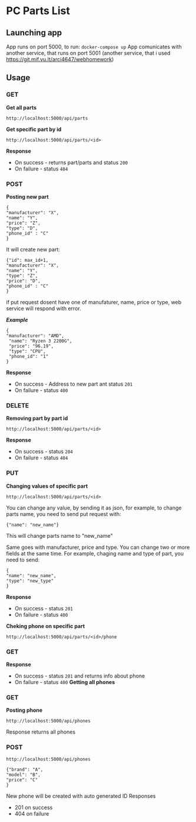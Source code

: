 # PC Parts List

## Launching app
App runs on port 5000, to run:
``` docker-compose up ```
App comunicates with another service, that runs on port 5001
(another service, that i used https://git.mif.vu.lt/arci4647/webhomework)
## Usage

### GET

**Get all parts**

```http://localhost:5000/api/parts ```

**Get specific part by id**

```http://localhost:5000/api/parts/<id> ```

**Response**
- On success - returns part/parts and status `200`
- On failure - status `404`

### POST

**Posting new part**

``` 
{
"manufacturer": "X",
"name": "Y",
"price": "Z",
"type": "D",
"phone_id" : "C"
}
```
It will create new part:
```
{"id": max_id+1,
"manufacturer": "X",
"name": "Y",
"type": "Z",
"price": "D",
"phone_id" : "C"
}
```
if put request dosent have one of manufaturer, name, price or type, web service will respond with error.

***Example***
```
{
"manufacturer": "AMD",
 "name": "Ryzen 3 2200G",
 "price": "96.19",
 "type": "CPU",
 "phone_id": "1"
}
```

**Response**
- On success - Address to new part ant status `201`
- On failure - status `400`

### DELETE

**Removing part by part id**

```http://localhost:5000/api/parts/<id> ```

**Response**
- On success - status `204`
- On failure - status `404`

### PUT

**Changing values of specific part**


```http://localhost:5000/api/parts/<id>```

You can change any value, by sending it as json, for example, to change <id> parts name, you need to send put request with:

```{"name": "new_name"}```

This will change <id> parts name to "new_name"

Same goes with manufacturer, price and type. You can change two or more fields at the same time. For example, chaging name and type of part, you need to send:

```
{ 
"name": "new_name", 
"type": "new_type"
}
```

**Response**
- On success - status `201`
- On failure - status `400`

**Cheking phone on specific part**

```http://localhost:5000/api/parts/<id>/phone```

### GET

**Response**
- On success - status `201` and returns info about phone
- On failure - status `400`
**Getting all phones**

### GET

**Posting phone**

```http://localhost:5000/api/phones ```

Response returns all phones

### POST

```http://localhost:5000/api/phones ```

```
{"brand": "A",
"model": "B",
"price": "C"
}
```

New phone will be created with auto generated ID
Responses
- 201 on success
- 404 on failure